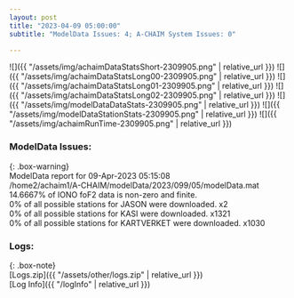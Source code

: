 ```yaml
---
layout: post
title: "2023-04-09 05:00:00"
subtitle: "ModelData Issues: 4; A-CHAIM System Issues: 0"

---
```


![]({{ "/assets/img/achaimDataStatsShort-2309905.png" | relative_url }})
![]({{ "/assets/img/achaimDataStatsLong00-2309905.png" | relative_url }})
![]({{ "/assets/img/achaimDataStatsLong01-2309905.png" | relative_url }})
![]({{ "/assets/img/achaimDataStatsLong02-2309905.png" | relative_url }})
![]({{ "/assets/img/modelDataDataStats-2309905.png" | relative_url }})
![]({{ "/assets/img/modelDataStationStats-2309905.png" | relative_url }})
![]({{ "/assets/img/achaimRunTime-2309905.png" | relative_url }})


### ModelData Issues:  
  
{: .box-warning}  
 ModelData report for 09-Apr-2023 05:15:08   
 /home2/achaim1/A-CHAIM/modelData/2023/099/05/modelData.mat   
 14.6667% of IONO foF2 data is non-zero and finite.   
 0% of all possible stations for JASON were downloaded. x2   
 0% of all possible stations for KASI were downloaded. x1321   
 0% of all possible stations for KARTVERKET were downloaded. x1030   
  


### Logs:  
  
{: .box-note}  
[Logs.zip]({{ "/assets/other/logs.zip" | relative_url }})  
[Log Info]({{ "/logInfo" | relative_url }})  
